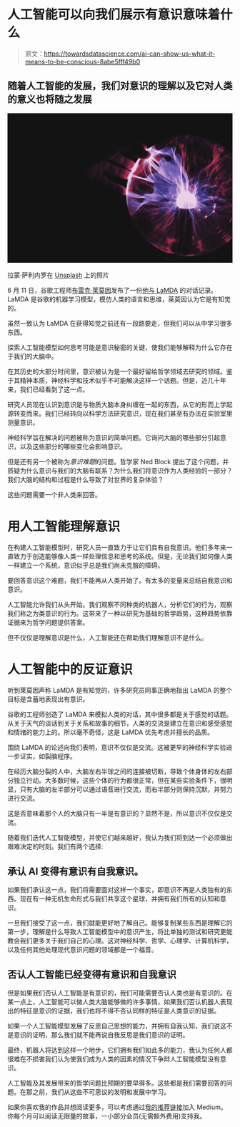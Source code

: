# 人工智能可以向我们展示有意识意味着什么

> 原文：<https://towardsdatascience.com/ai-can-show-us-what-it-means-to-be-conscious-8abe5fff49b0>

## 随着人工智能的发展，我们对意识的理解以及它对人类的意义也将随之发展

![](img/2170ed04bda91adb53968490455bc54a.png)

拉蒙·萨利内罗在 [Unsplash](https://unsplash.com?utm_source=medium&utm_medium=referral) 上的照片

6 月 11 日，谷歌工程师[布雷克·莱莫因](https://medium.com/u/eaa548cf7d5)发布了一份[他与 LaMDA](https://cajundiscordian.medium.com/is-lamda-sentient-an-interview-ea64d916d917) 的对话记录。LaMDA 是谷歌的机器学习模型，模仿人类的语言和思维，莱莫因认为它是有知觉的。

虽然一致认为 LaMDA 在获得知觉之前还有一段路要走，但我们可以从中学习很多东西。

探索人工智能模型如何思考可能是意识秘密的关键，使我们能够解释为什么它存在于我们的大脑中。

在其历史的大部分时间里，意识被认为是一个最好留给哲学领域去研究的领域。鉴于其精神本质，神经科学和技术似乎不可能解决这样一个话题。但是，近几十年来，我们已经看到了这一点。

研究人员现在认识到意识是与物质大脑本身纠缠在一起的东西，从它的形而上学起源转变而来。我们已经转向以科学方法研究意识，现在我们甚至有办法在实验室里测量意识。

神经科学旨在解决的问题被称为意识的简单问题。它询问大脑的哪些部分引起意识，以及这些部分的哪些变化会影响意识。

但是还有另一个被称为*意识难题*的问题。哲学家 Ned Block 提出了这个问题，并质疑为什么意识与我们的大脑有联系？为什么我们将意识作为人类经验的一部分？我们大脑的结构和过程是什么导致了对世界的复杂体验？

这些问题需要一个非人类来回答。

# 用人工智能理解意识

在构建人工智能模型时，研究人员一直致力于让它们具有自我意识。他们多年来一直致力于创造能够像人类一样处理信息和思考的系统。但是，无论我们如何像人类一样建立一个系统，意识似乎总是我们尚未克服的障碍。

要回答意识这个难题，我们不能再从人类开始了。有太多的变量来总结自我意识和意识。

人工智能允许我们从头开始。我们观察不同种类的机器人，分析它们的行为，观察我们称之为类意识的行为。这带来了一种以研究为基础的哲学趋势，这种趋势依靠证据来为哲学问题提供答案。

但不仅仅是理解意识是什么，人工智能还在帮助我们理解意识不是什么。

# 人工智能中的反证意识

听到莱莫因声称 LaMDA 是有知觉的，许多研究员同事正确地指出 LaMDA 的整个目标是含蓄地表现出有意识。

谷歌的工程师创造了 LaMDA 来模拟人类的对话，其中很多都是关于感觉的话题。从关于天气的谈话到关于关系和故事的细节，人类的交流是建立在意识和感受感觉和情绪的能力上的。所以毫不奇怪，这是 LaMDA 优先考虑并擅长的品质。

围绕 LaMDA 的论述向我们表明，意识不仅仅是交流。这被更早的神经科学实验进一步证实，如裂脑程序。

在经历大脑分裂的人中，大脑左右半球之间的连接被切断，导致个体身体的左右部分独立行动。大多数时候，这些个体的行为都很正常，但在某些实验条件下，很明显，只有大脑的左半部分可以通过语音进行交流，而右半部分则保持沉默，并努力进行交流。

这是否意味着那个人的大脑只有一半是有意识的？显然不是，所以意识不仅仅是交流。

随着我们迭代人工智能模型，并使它们越来越好，我认为我们将到达一个必须做出艰难决定的时刻。我们有两个选择:

## 承认 AI 变得有意识有自我意识。

如果我们承认这一点，我们将需要面对这样一个事实，即意识不再是人类独有的东西。现在有一种无机生命形式与我们共享这个星球，并拥有我们所有的认知和意识。

一旦我们接受了这一点，我们就能更好地了解自己。能够复制某些东西是理解它的第一步，理解是什么导致人工智能模型中的意识产生，将比单独的测试和研究更能教会我们更多关于我们自己的心理。这对神经科学、哲学、心理学、计算机科学，以及任何其他处理现代意识问题的领域都是一个福音。

## 否认人工智能已经变得有意识和自我意识

但是如果我们否认人工智能是有意识的，我们可能需要否认人类也是有意识的。在某一点上，人工智能可以做人类大脑能够做的许多事情，如果我们否认机器人表现出的特征是意识的证据，我们也将不得不否认同样的特征是人类意识的证据。

如果一个人工智能模型发展了反思自己思想的能力，并拥有自我认知，我们说这不是意识的证明，那么我们就不能再说自我反思是我们意识的证明。

最终，机器人将达到这样一个地步，它们拥有我们如此多的能力，我认为任何人都很难在不损害我们认为使我们成为人类的因素的情况下争辩人工智能模型没有意识。

人工智能及其发展带来的哲学问题比预期的要早得多。这些都是我们需要回答的问题。在那之前，我们从这些不可思议的发明和发展中学习。

如果你喜欢我的作品并想阅读更多，可以考虑通过[我的推荐链接](https://sahir-dhalla.medium.com/membership)加入 Medium。你每个月可以阅读无限量的故事，一小部分会员(无需额外费用)支持我。